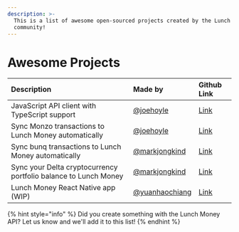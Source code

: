 ```yaml
---
description: >-
  This is a list of awesome open-sourced projects created by the Lunch Money
  community!
---
```


# Awesome Projects

| Description | Made by | Github Link |
| :--- | :--- | :--- |
| JavaScript API client with TypeScript support | [@joehoyle](https://twitter.com/joe_hoyle) | [Link](https://github.com/lunch-money/lunch-money-js) |
| Sync Monzo transactions to Lunch Money automatically | [@joehoyle](https://twitter.com/joe_hoyle) | [Link](https://github.com/joehoyle/monzo-to-lunch-money) |
| Sync bunq transactions to Lunch Money automatically | [@markjongkind](https://twitter.com/markjongkind) | [Link](https://github.com/markjongkind/bunq-to-lunchmoney) |
| Sync your Delta cryptocurrency portfolio balance to Lunch Money | [@markjongkind](https://twitter.com/markjongkind) | [Link](https://github.com/markjongkind/delta-to-lunchmoney) |
| Lunch Money React Native app \(WIP\) | [@yuanhaochiang](https://twitter.com/yuanhaochiang) | [Link](https://github.com/yuanworks/bento-money) |

{% hint style="info" %}
Did you create something with the Lunch Money API? Let us know and we'll add it to this list!
{% endhint %}

